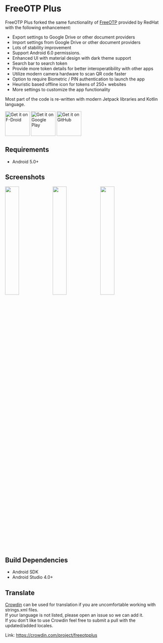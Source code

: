 # FreeOTP Plus

FreeOTP Plus forked the same functionality of [FreeOTP](https://github.com/freeotp/freeotp-android) provided by RedHat with the following enhancement:
* Export settings to Google Drive or other document providers
* Import settings from Google Drive or other document providers
* Lots of stability improvement
* Support Android 6.0 permissions.
* Enhanced UI with material design with dark theme support
* Search bar to search token
* Provide more token details for better interoperatibility with other apps
* Utilize modern camera hardware to scan QR code faster
* Option to require Biometric / PIN authentication to launch the app
* Heuristic based offline icon for tokens of 250+ websites
* More settings to customize the app functionality

Most part of the code is re-written with modern Jetpack libraries and Kotlin language.

<a href="https://f-droid.org/packages/org.liberty.android.freeotpplus/" target="_blank">
<img src="https://f-droid.org/badge/get-it-on.png" alt="Get it on F-Droid" height="80"/></a>
<a href="https://play.google.com/store/apps/details?id=org.liberty.android.freeotpplus" target="_blank">
<img src="https://play.google.com/intl/en_us/badges/images/generic/en-play-badge.png" alt="Get it on Google Play" height="80"/></a>
<a href="https://github.com/helloworld1/FreeOTPPlus/releases/latest" target="_blank">
<img src="https://i.ibb.co/q0mdc4Z/get-it-on-github.png" alt="Get it on GitHub" height="80"/></a>

## Requirements

* Android 5.0+

## Screenshots

<div>
<img src="fastlane/metadata/android/en-US/images/phoneScreenshots/001.png" width="30%">
<img src="fastlane/metadata/android/en-US/images/phoneScreenshots/002.png" width="30%">
<img src="fastlane/metadata/android/en-US/images/phoneScreenshots/003.png" width="30%">
</div>

## Build Dependencies

* Android SDK
* Android Studio 4.0+

## Translate

[Crowdin](https://crowdin.com/project/freeotpplus) can be used for translation if you are uncomfortable working with strings.xml files.  
If your language is not listed, please open an issue so we can add it.  
If you don't like to use Crowdin feel free to submit a pull with the updated/added locales.

Link: https://crowdin.com/project/freeotpplus
